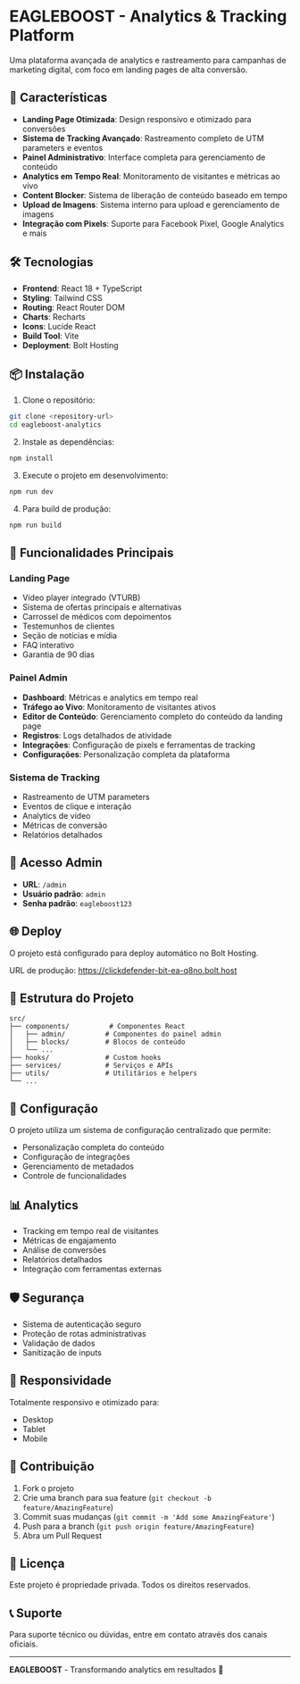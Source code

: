# EAGLEBOOST - Analytics & Tracking Platform

Uma plataforma avançada de analytics e rastreamento para campanhas de marketing digital, com foco em landing pages de alta conversão.

## 🚀 Características

- **Landing Page Otimizada**: Design responsivo e otimizado para conversões
- **Sistema de Tracking Avançado**: Rastreamento completo de UTM parameters e eventos
- **Painel Administrativo**: Interface completa para gerenciamento de conteúdo
- **Analytics em Tempo Real**: Monitoramento de visitantes e métricas ao vivo
- **Content Blocker**: Sistema de liberação de conteúdo baseado em tempo
- **Upload de Imagens**: Sistema interno para upload e gerenciamento de imagens
- **Integração com Pixels**: Suporte para Facebook Pixel, Google Analytics e mais

## 🛠️ Tecnologias

- **Frontend**: React 18 + TypeScript
- **Styling**: Tailwind CSS
- **Routing**: React Router DOM
- **Charts**: Recharts
- **Icons**: Lucide React
- **Build Tool**: Vite
- **Deployment**: Bolt Hosting

## 📦 Instalação

1. Clone o repositório:
```bash
git clone <repository-url>
cd eagleboost-analytics
```

2. Instale as dependências:
```bash
npm install
```

3. Execute o projeto em desenvolvimento:
```bash
npm run dev
```

4. Para build de produção:
```bash
npm run build
```

## 🎯 Funcionalidades Principais

### Landing Page
- Vídeo player integrado (VTURB)
- Sistema de ofertas principais e alternativas
- Carrossel de médicos com depoimentos
- Testemunhos de clientes
- Seção de notícias e mídia
- FAQ interativo
- Garantia de 90 dias

### Painel Admin
- **Dashboard**: Métricas e analytics em tempo real
- **Tráfego ao Vivo**: Monitoramento de visitantes ativos
- **Editor de Conteúdo**: Gerenciamento completo do conteúdo da landing page
- **Registros**: Logs detalhados de atividade
- **Integrações**: Configuração de pixels e ferramentas de tracking
- **Configurações**: Personalização completa da plataforma

### Sistema de Tracking
- Rastreamento de UTM parameters
- Eventos de clique e interação
- Analytics de vídeo
- Métricas de conversão
- Relatórios detalhados

## 🔐 Acesso Admin

- **URL**: `/admin`
- **Usuário padrão**: `admin`
- **Senha padrão**: `eagleboost123`

## 🌐 Deploy

O projeto está configurado para deploy automático no Bolt Hosting.

URL de produção: https://clickdefender-bit-ea-q8no.bolt.host

## 📁 Estrutura do Projeto

```
src/
├── components/          # Componentes React
│   ├── admin/          # Componentes do painel admin
│   ├── blocks/         # Blocos de conteúdo
│   └── ...
├── hooks/              # Custom hooks
├── services/           # Serviços e APIs
├── utils/              # Utilitários e helpers
└── ...
```

## 🔧 Configuração

O projeto utiliza um sistema de configuração centralizado que permite:

- Personalização completa do conteúdo
- Configuração de integrações
- Gerenciamento de metadados
- Controle de funcionalidades

## 📊 Analytics

- Tracking em tempo real de visitantes
- Métricas de engajamento
- Análise de conversões
- Relatórios detalhados
- Integração com ferramentas externas

## 🛡️ Segurança

- Sistema de autenticação seguro
- Proteção de rotas administrativas
- Validação de dados
- Sanitização de inputs

## 📱 Responsividade

Totalmente responsivo e otimizado para:
- Desktop
- Tablet
- Mobile

## 🤝 Contribuição

1. Fork o projeto
2. Crie uma branch para sua feature (`git checkout -b feature/AmazingFeature`)
3. Commit suas mudanças (`git commit -m 'Add some AmazingFeature'`)
4. Push para a branch (`git push origin feature/AmazingFeature`)
5. Abra um Pull Request

## 📄 Licença

Este projeto é propriedade privada. Todos os direitos reservados.

## 📞 Suporte

Para suporte técnico ou dúvidas, entre em contato através dos canais oficiais.

---

**EAGLEBOOST** - Transformando analytics em resultados 🚀